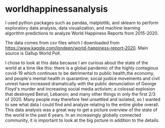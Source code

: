 # worldhappinessanalysis

I used python packages such as pandas, matplotlib, and sklearn to perform exploratory data analysis, data visualization, and machine learning algorithm predictions to analyze World Happiness Reports from 2015-2020. 

The data comes from csv files which I downloaded from https://www.kaggle.com/londeen/world-happiness-report-2020. Main source is Gallup World Poll.

I chose to look at this data because I am curious about the state of the world at a time like this: there is a global pandemic of the highly contagious covid-19 which continues to be detrimental to public health,the economy, and people's mental health in quarantine; social justice movements and civil unrest have increased dramatically with the public denunciation of George Floyd's murder and increasing social media activism; a colossal explosion that destroyed Beirut, Lebanon; and many other things in only the first 2/3 of 2020. Many people may therefore feel unsettled and isolated, so I wanted to see what data I could find and analyze relating to the entire globe overall. This data analysis was a great way to get a picture overview of the state of the world in the past 6 years. In an increasingly globally connected community, it is important to look at the big picture in addition to the details.
